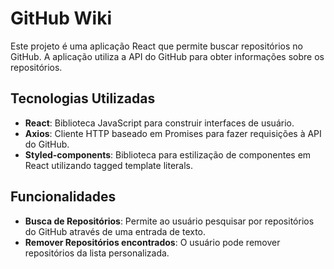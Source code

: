 # GitHub Wiki

Este projeto é uma aplicação React que permite buscar repositórios no GitHub. A aplicação utiliza a API do GitHub para obter informações sobre os repositórios.

## Tecnologias Utilizadas

- **React**: Biblioteca JavaScript para construir interfaces de usuário.
- **Axios**: Cliente HTTP baseado em Promises para fazer requisições à API do GitHub.
- **Styled-components**: Biblioteca para estilização de componentes em React utilizando tagged template literals.

## Funcionalidades

- **Busca de Repositórios**: Permite ao usuário pesquisar por repositórios do GitHub através de uma entrada de texto.
- **Remover Repositórios encontrados**: O usuário pode remover repositórios da lista personalizada.
